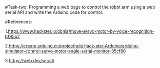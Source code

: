 #Task-two:
 Programming a web page to control the robot arm using a web serial API and write the Arduino code for control. 
 
 
 
#References:

1.https://www.hackster.io/obniz/move-servo-motor-by-voice-recognition-bf95b2

2.https://create.arduino.cc/projecthub/Hack-star-Arduino/arduino-simulator-control-servo-motor-angle-serial-monitor-35cf80

3.https://web.dev/serial/


